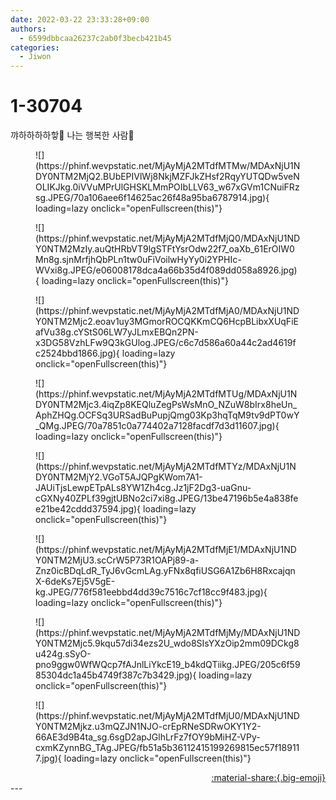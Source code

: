 ```yaml
---
date: 2022-03-22 23:33:28+09:00
authors:
  - 6599dbbcaa26237c2ab0f3becb421b45
categories:
  - Jiwon
---
```


# 1-30704

<div class="post-container" markdown="1">
<div class="content-container md-sidebar__scrollwrap" markdown="1">

꺄하하하하핳🐰 나는 행복한 사람🥳
<figure markdown="1">
![](https://phinf.wevpstatic.net/MjAyMjA2MTdfMTMw/MDAxNjU1NDY0NTM2MjQ2.BUbEPIVlWj8NkjMZFJkZHsf2RqyYUTQDw5veNOLIKJkg.0iVVuMPrUlGHSKLMmPOIbLLV63_w67xGVm1CNuiFRzsg.JPEG/70a106aee6f14625ac26f48a95ba6787914.jpg){ loading=lazy onclick="openFullscreen(this)"}
</figure>

<figure markdown="1">
![](https://phinf.wevpstatic.net/MjAyMjA2MTdfMjQ0/MDAxNjU1NDY0NTM2MzIy.auQtHRbVT9lgSTFtYsrOdw22f7_oaXb_61ErOIW0Mn8g.sjnMrfjhQbPLn1tw0uFiVoilwHyYy0i2YPHIc-WVxi8g.JPEG/e06008178dca4a66b35d4f089dd058a8926.jpg){ loading=lazy onclick="openFullscreen(this)"}
</figure>

<figure markdown="1">
![](https://phinf.wevpstatic.net/MjAyMjA2MTdfMjA0/MDAxNjU1NDY0NTM2Mjc2.eoav1uy3MGmorROCQKKmCQ6HcpBLibxXUqFiEafVu38g.cYStS06LW7yJLmxEBQn2PN-x3DG58VzhLFw9Q3kGUlog.JPEG/c6c7d586a60a44c2ad4619fc2524bbd1866.jpg){ loading=lazy onclick="openFullscreen(this)"}
</figure>

<figure markdown="1">
![](https://phinf.wevpstatic.net/MjAyMjA2MTdfMTUg/MDAxNjU1NDY0NTM2Mjc3.4iqZp8KEQluZegPsWsMnO_NZuW8bIrx8heUn_AphZHQg.OCFSq3URSadBuPupjQmg03Kp3hqTqM9tv9dPT0wY_QMg.JPEG/70a7851c0a774402a7128facdf7d3d11607.jpg){ loading=lazy onclick="openFullscreen(this)"}
</figure>

<figure markdown="1">
![](https://phinf.wevpstatic.net/MjAyMjA2MTdfMTYz/MDAxNjU1NDY0NTM2MjY2.VGoT5AJQPgKWom7A1-JAUiTjsLewpETpALs8YW1Zh4cg.Jz1jF2Dg3-uaGnu-cGXNy40ZPLf39gjtUBNo2ci7xi8g.JPEG/13be47196b5e4a838fee21be42cddd37594.jpg){ loading=lazy onclick="openFullscreen(this)"}
</figure>

<figure markdown="1">
![](https://phinf.wevpstatic.net/MjAyMjA2MTdfMjE1/MDAxNjU1NDY0NTM2MjU3.scCrW5P73R1OAPj89-a-Znz0icBDqLdR_TyJ6vGcmLAg.yFNx8qfiUSG6A1Zb6H8RxcajqnX-6deKs7Ej5V5gE-kg.JPEG/776f581eebbd4dd39c7516c7cf18cc9f483.jpg){ loading=lazy onclick="openFullscreen(this)"}
</figure>

<figure markdown="1">
![](https://phinf.wevpstatic.net/MjAyMjA2MTdfMjMy/MDAxNjU1NDY0NTM2Mjc5.9kqu57di34ezs2U_wdo8SIsYXzOip2mm09DCkg8u424g.sSyO-pno9ggw0WfWQcp7fAJnlLiYkcE19_b4kdQTiikg.JPEG/205c6f5985304dc1a45b4749f387c7b3429.jpg){ loading=lazy onclick="openFullscreen(this)"}
</figure>

<figure markdown="1">
![](https://phinf.wevpstatic.net/MjAyMjA2MTdfMjU0/MDAxNjU1NDY0NTM2Mjkz.u3mQZJN1NJO-crEpRNeSDRwOKY1Y2-66AE3d9B4ta_sg.6sgD2apJGlhLrFz7fOY9bMiHZ-VPy-cxmKZynnBG_TAg.JPEG/fb51a5b36112415199269815ec57f189117.jpg){ loading=lazy onclick="openFullscreen(this)"}
</figure>


</div>
</div>

<div style="text-align: right;" markdown="1">
<a href="https://weverse.io/fromis9/artist/1-30704" style="text-align: right;">:material-share:{.big-emoji}</a>
</div>
---
